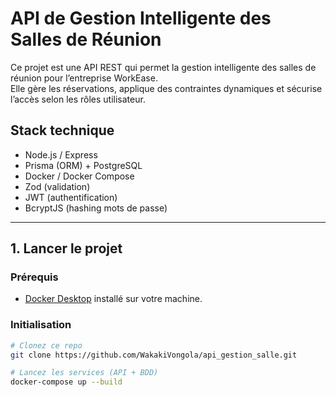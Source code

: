 # API de Gestion Intelligente des Salles de Réunion

Ce projet est une API REST qui permet la gestion intelligente des salles de réunion pour l’entreprise WorkEase.  
Elle gère les réservations, applique des contraintes dynamiques et sécurise l’accès selon les rôles utilisateur.

## Stack technique

- Node.js / Express
- Prisma (ORM) + PostgreSQL
- Docker / Docker Compose
- Zod (validation)
- JWT (authentification)
- BcryptJS (hashing mots de passe)

---

## 1. Lancer le projet

### Prérequis

- [Docker Desktop](https://www.docker.com/products/docker-desktop/) installé sur votre machine.

### Initialisation

```bash
# Clonez ce repo
git clone https://github.com/WakakiVongola/api_gestion_salle.git

# Lancez les services (API + BDD)
docker-compose up --build
    
